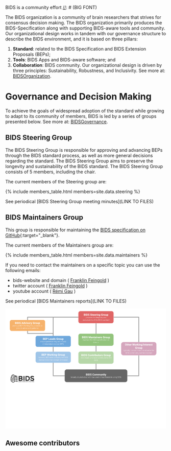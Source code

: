 ---
---

BIDS is a community effort
[//]: # (BIG FONT)

The BIDS organization is a community of brain researchers that strives for consensus decision making. The BIDS organization primarily produces the BIDS-Specification along with supporting BIDS-aware tools and community. Our organizational design works in tandem with our governance structure to describe the BIDS environment, and it is based on three pillars: 

1) **Standard**: related to the BIDS Specification and BIDS Extension Proposals (BEPs); 
2) **Tools**: BIDS Apps and BIDS-aware software; and 
3) **Collaboration**: BIDS community. 
Our organizational design is driven by three principles: Sustainability, Robustness, and Inclusivity. See more at: [BIDSOrganization](LINK).


# Governance and Decision Making

To achieve the goals of widespread adoption of the standard while growing to adapt to its community of members, BIDS is led by a series of groups presented below. See more at: [BIDSGovernance](LINK).

## BIDS Steering Group

The BIDS Steering Group is responsible for approving and advancing BEPs
through the BIDS standard process, as well as more general decisions
regarding the standard. The BIDS Steering Group aims to preserve the
longevity and sustainability of the BIDS standard. The BIDS Steering
Group consists of 5 members, including the chair.

The current members of the Steering group are:

{% include members_table.html members=site.data.steering %}

See periodical [BIDS Steering Group meeting minutes](LINK TO FILES)


## BIDS Maintainers Group

This group is responsible for maintaining the [BIDS specification on
GitHub](https://github.com/bids-standard/bids-specification){:target="_blank"}. 

The current members of the Maintainers group are:

{% include members_table.html members=site.data.maintainers %}

If you need to contact the maintainers on a specific topic you can use the following emails:

- bids-website and domain ( [Franklin Feingold](mailto:bids.maintenance+website@gmail.com) )
- twitter account ( [Franklin Feingold](mailto:bids.maintenance+twitter@gmail.com) )
- youtube account ( [Rémi Gau](mailto:bids.maintenance+youtube@gmail.com) )

See periodical [BIDS Maintainers reports](LINK TO FILES)

![leadership_figure](./assets/img/BIDS_Organizational_Design.png "BIDS Organizational Design")

## Awesome contributors

[//]: # (Create a similar table with GitHub contributors)

